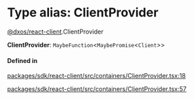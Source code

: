 # Type alias: ClientProvider

[@dxos/react-client](../modules/dxos_react_client.md).ClientProvider

 **ClientProvider**: `MaybeFunction`<`MaybePromise`<`Client`\>\>

#### Defined in

[packages/sdk/react-client/src/containers/ClientProvider.tsx:18](https://github.com/dxos/dxos/blob/db8188dae/packages/sdk/react-client/src/containers/ClientProvider.tsx#L18)

[packages/sdk/react-client/src/containers/ClientProvider.tsx:57](https://github.com/dxos/dxos/blob/db8188dae/packages/sdk/react-client/src/containers/ClientProvider.tsx#L57)
